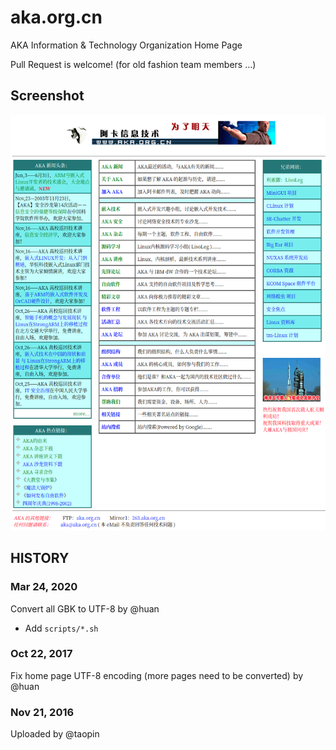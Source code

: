 # aka.org.cn

AKA Information &amp; Technology Organization Home Page

Pull Request is welcome! (for old fashion team members ...)

## Screenshot

[![AKA Web (2005)](docs/images/aka-web.png)](http://www.aka.net.cn)

## HISTORY

### Mar 24, 2020

Convert all GBK to UTF-8 by @huan

- Add `scripts/*.sh`

### Oct 22, 2017

Fix home page UTF-8 encoding (more pages need to be converted) by @huan

### Nov 21, 2016

Uploaded by @taopin
